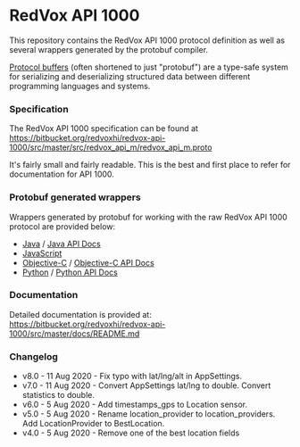 # RedVox API 1000

This repository contains the RedVox API 1000 protocol definition as well as several wrappers generated by the protobuf compiler.

[Protocol buffers](https://developers.google.com/protocol-buffers) (often shortened to just "protobuf") are a type-safe system for serializing and deserializing structured data between different programming languages and systems.

### Specification

The RedVox API 1000 specification can be found at https://bitbucket.org/redvoxhi/redvox-api-1000/src/master/src/redvox_api_m/redvox_api_m.proto

It's fairly small and fairly readable. This is the best and first place to refer for documentation for API 1000.

### Protobuf generated wrappers

Wrappers generated by protobuf for working with the raw RedVox API 1000 protocol are provided below:

* [Java](https://bitbucket.org/redvoxhi/redvox-api-1000/src/master/src/generated/java/) / [Java API Docs](https://redvoxhi.bitbucket.io/api-m/java/index.html)
* [JavaScript](https://bitbucket.org/redvoxhi/redvox-api-1000/src/master/src/generated/js/)
* [Objective-C](https://bitbucket.org/redvoxhi/redvox-api-1000/src/master/src/generated/obj_c/) / [Objective-C API Docs](https://redvoxhi.bitbucket.io/api-m/obj_c/html/index.html)
* [Python](https://bitbucket.org/redvoxhi/redvox-api-1000/src/master/src/generated/python/) / [Python API Docs](https://redvoxhi.bitbucket.io/api-m/python/redvox_api_m_pb2.html)


### Documentation

Detailed documentation is provided at: https://bitbucket.org/redvoxhi/redvox-api-1000/src/master/docs/README.md


### Changelog

* v8.0 - 11 Aug 2020 - Fix typo with lat/lng/alt in AppSettings.
* v7.0 - 11 Aug 2020 - Convert AppSettings lat/lng to double. Convert statistics to double.
* v6.0 - 5 Aug 2020 - Add timestamps_gps to Location sensor.
* v5.0 - 5 Aug 2020 - Rename location_provider to location_providers. Add LocationProvider to BestLocation.
* v4.0 - 5 Aug 2020 - Remove one of the best location fields
